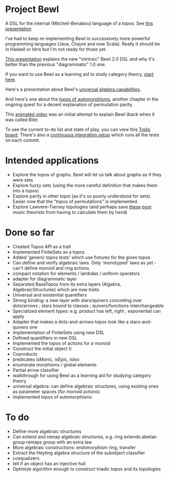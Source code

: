 # Project Bewl

A DSL for the internal (Mitchell-Benabou) language of a topos. See [this presentation](https://www.evernote.com/shard/s141/sh/8e6b9d94-bc20-4fde-b2bf-9e844f486f76/d11244bad0729071fa00d19eaad312ce)

I've had to keep re-implementing Bewl in successively more powerful programming languages (Java, Clojure and now Scala). 
Really it should be in Haskell or Idris but I'm not ready for those yet.

[This presentation](http://prezi.com/dwrz2mft3y-g/?utm_campaign=share&utm_medium=copy&rc=ex0share) explains the new "intrinsic" Bewl 2.0 DSL and why it's
 better than the previous "diagrammatic" 1.0 one.

If you want to use Bewl as a learning aid to study category theory, [start here](https://github.com/fdilke/bewl/blob/master/CommandLine.md).

Here's a presentation about Bewl's [universal algebra capabilities](https://github.com/fdilke/bewl/blob/master/notes/BewlUniversalAlgebra.pdf).

And here's one about the [topos of automorphisms](https://github.com/fdilke/bewl/blob/master/notes/ToposOfAutomorphisms.pdf), 
another chapter in the ongoing quest for a decent explanation of permutation parity.

This [animated video](http://www.youtube.com/watch/?v=nUwjGBHXKYs) was an initial attempt to explain Bewl (back when it was called Bile)

To see the current to-do list and state of play, you can view this [Trello board](https://trello.com/b/PfdnsRNl/bewl). There's also a 
[continuous integration setup](https://snap-ci.com/fdilke/bewl/branch/master) which runs all the tests on each commit.

# Intended applications

- Explore the topos of graphs. Bewl will let us talk about graphs as if they were sets
- Explore fuzzy sets (using the more careful definition that makes them into a topos)
- Explore parity in other topoi (as it's so poorly understood for sets). Easier now that the
"topos of permutations" is implemented.
- Explore Lawvere-Tierney topologies (and perhaps save [these](http://www.math.uchicago.edu/~may/VIGRE/VIGRE2007/REUPapers/FINALFULL/Bartlett.pdf) 
[poor](http://user.cs.tu-berlin.de/~noll/ToposOfTriads.pdf) music theorists from having to calculate them by hand)

# Done so far

- Created Topos API as a trait
- Implemented FiniteSets as a topos
- Added 'generic topos tests' which use fixtures for the given topos
- Can define and verify algebraic laws. Only 'monotyped' laws as yet - can't define monoid and ring actions 
- compact notation for elements / lambdas / uniform operators
- adapter for diagrammatic layer
- Separated BaseTopos from its extra layers (Algebra, AlgebraicStructures) which are now traits
- Universal and existential quantifiers
- Strong binding: a new layer with stars/quivers concreting over dots/arrows ; stars bound to classes ; quivers/functions interchangeable
- Specialized element types: e.g. product has left, right ; exponential can apply
- Adapter that makes a dots-and-arrows topos look like a stars-and-quivers one
- Implementation of FiniteSets using new DSL
- Defined quantifiers in new DSL
- Implemented the topos of actions for a monoid
- Construct the initial object 0
- Coproducts
- predicates isMonic, isEpic, isIso
- enumerate morphisms / global elements
- Partial arrow classifier
- walkthrough for using Bewl as a learning aid for studying category theory
- universal algebra: can define algebraic structures, using existing ones as parameter spaces (for monoid actions)
- implemented topos of automorphisms

# To do

- Define more algebraic structures
- Can extend and remap algebraic structures, e.g. ring extends abelian group remaps group with an extra law
- More algebraic constructions: endomorphism ring, transfer
- Extract the Heyting algebra structure of the subobject classifier
- coequalizers
- tell if an object has an injective hull
- Optimize algorithm enough to construct triadic topos and its topologies

